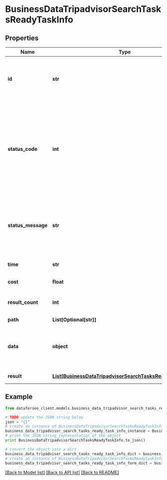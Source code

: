 # BusinessDataTripadvisorSearchTasksReadyTaskInfo


## Properties

Name | Type | Description | Notes
------------ | ------------- | ------------- | -------------
**id** | **str** | task identifier unique task identifier in our system in the UUID format | [optional] 
**status_code** | **int** | status code of the task generated by DataForSEO, can be within the following range: 10000-60000 you can find the full list of the response codes here | [optional] 
**status_message** | **str** | informational message of the task you can find the full list of general informational messages here | [optional] 
**time** | **str** | execution time, seconds | [optional] 
**cost** | **float** | total tasks cost, USD | [optional] 
**result_count** | **int** | number of elements in the result array | [optional] 
**path** | **List[Optional[str]]** | URL path | [optional] 
**data** | **object** | contains the same parameters that you specified in the POST request | [optional] 
**result** | [**List[BusinessDataTripadvisorSearchTasksReadyResultInfo]**](BusinessDataTripadvisorSearchTasksReadyResultInfo.md) | array of results | [optional] 

## Example

```python
from dataforseo_client.models.business_data_tripadvisor_search_tasks_ready_task_info import BusinessDataTripadvisorSearchTasksReadyTaskInfo

# TODO update the JSON string below
json = "{}"
# create an instance of BusinessDataTripadvisorSearchTasksReadyTaskInfo from a JSON string
business_data_tripadvisor_search_tasks_ready_task_info_instance = BusinessDataTripadvisorSearchTasksReadyTaskInfo.from_json(json)
# print the JSON string representation of the object
print BusinessDataTripadvisorSearchTasksReadyTaskInfo.to_json()

# convert the object into a dict
business_data_tripadvisor_search_tasks_ready_task_info_dict = business_data_tripadvisor_search_tasks_ready_task_info_instance.to_dict()
# create an instance of BusinessDataTripadvisorSearchTasksReadyTaskInfo from a dict
business_data_tripadvisor_search_tasks_ready_task_info_form_dict = business_data_tripadvisor_search_tasks_ready_task_info.from_dict(business_data_tripadvisor_search_tasks_ready_task_info_dict)
```
[[Back to Model list]](../README.md#documentation-for-models) [[Back to API list]](../README.md#documentation-for-api-endpoints) [[Back to README]](../README.md)


